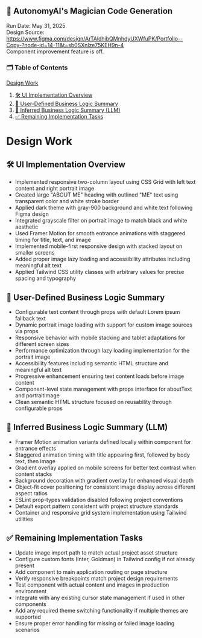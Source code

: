 
## 🧙 AutonomyAI's Magician Code Generation
Run Date: May 31, 2025  
Design Source: https://www.figma.com/design/ArTAldhibQMnhdyUXWfuPK/Portfolio--Copy-?node-id=14-11&t=sb0SXnlze75KEH9n-4  
Component improvement feature is off.

### 🗂 Table of Contents
[Design Work](#design-work)
1. [🛠 UI Implementation Overview](#🛠-ui-implementation-overview)
2. [🧠 User-Defined Business Logic Summary](#🧠-user-defined-business-logic-summary)
3. [🤖 Inferred Business Logic Summary (LLM)](#🤖-inferred-business-logic-summary-llm)
4. [✅ Remaining Implementation Tasks](#✅-remaining-implementation-tasks)


# Design Work
## 🛠 UI Implementation Overview
- Implemented responsive two-column layout using CSS Grid with left text content and right portrait image
- Created large "ABOUT ME" heading with outlined "ME" text using transparent color and white stroke border
- Applied dark theme with gray-900 background and white text following Figma design
- Integrated grayscale filter on portrait image to match black and white aesthetic
- Used Framer Motion for smooth entrance animations with staggered timing for title, text, and image
- Implemented mobile-first responsive design with stacked layout on smaller screens
- Added proper image lazy loading and accessibility attributes including meaningful alt text
- Applied Tailwind CSS utility classes with arbitrary values for precise spacing and typography

## 🧠 User-Defined Business Logic Summary
- Configurable text content through props with default Lorem ipsum fallback text
- Dynamic portrait image loading with support for custom image sources via props
- Responsive behavior with mobile stacking and tablet adaptations for different screen sizes
- Performance optimization through lazy loading implementation for the portrait image
- Accessibility features including semantic HTML structure and meaningful alt text
- Progressive enhancement ensuring text content loads before image content
- Component-level state management with props interface for aboutText and portraitImage
- Clean semantic HTML structure focused on reusability through configurable props

## 🤖 Inferred Business Logic Summary (LLM)
- Framer Motion animation variants defined locally within component for entrance effects
- Staggered animation timing with title appearing first, followed by body text, then image
- Gradient overlay applied on mobile screens for better text contrast when content stacks
- Background decoration with gradient overlay for enhanced visual depth
- Object-fit cover positioning for consistent image display across different aspect ratios
- ESLint prop-types validation disabled following project conventions
- Default export pattern consistent with project structure standards
- Container and responsive grid system implementation using Tailwind utilities

## ✅ Remaining Implementation Tasks
- Update image import path to match actual project asset structure
- Configure custom fonts (Inter, Goldman) in Tailwind config if not already present
- Add component to main application routing or page structure
- Verify responsive breakpoints match project design requirements
- Test component with actual content and images in production environment
- Integrate with any existing cursor state management if used in other components
- Add any required theme switching functionality if multiple themes are supported
- Ensure proper error handling for missing or failed image loading scenarios
